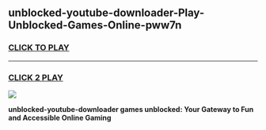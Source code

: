
## unblocked-youtube-downloader-Play-Unblocked-Games-Online-pww7n
<h3>
<a href="https://premium76.site?title=unblocked-youtube-downloader&ref=25A">CLICK TO PLAY</a></h3>
<hr>

<h3>
<a href="https://premium76.site?title=unblocked-youtube-downloader&ref=25A">CLICK 2 PLAY</a>
  
</h3>

<a href="https://premium76.site?title=unblocked-youtube-downloader&ref=25A"><img src="https://clearcache.store/games.png"></a>


**unblocked-youtube-downloader games unblocked: Your Gateway to Fun and Accessible Online Gaming**
